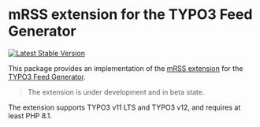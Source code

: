 # mRSS extension for the TYPO3 Feed Generator

[![Latest Stable Version](https://img.shields.io/packagist/v/brotkrueml/typo3-feed-generator-mrss.svg?label=stable)](https://packagist.org/packages/brotkrueml/typo3-feed-generator-mrss)

This package provides an implementation of the
[mRSS extension](https://www.rssboard.org/media-rss) for the
[TYPO3 Feed Generator](https://github.com/brotkrueml/typo3-feed-generator).

> The extension is under development and in beta state.

The extension supports TYPO3 v11 LTS and TYPO3 v12, and requires at least PHP 8.1.
